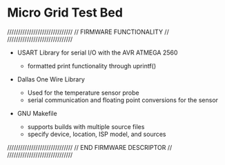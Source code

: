 # Micro Grid Test Bed


//////////////////////////////
//	FIRMWARE FUNCTIONALITY	//
//////////////////////////////

- USART Library for serial I/O with the AVR ATMEGA 2560
	- formatted print functionality through uprintf()

- Dallas One Wire Library
	- Used for the temperature sensor probe
	- serial communication and floating point conversions for the sensor

- GNU Makefile
	- supports builds with multiple source files
	- specify device, location, ISP model, and sources


//////////////////////////////
//  END FIRMWARE DESCRIPTOR	//
//////////////////////////////
